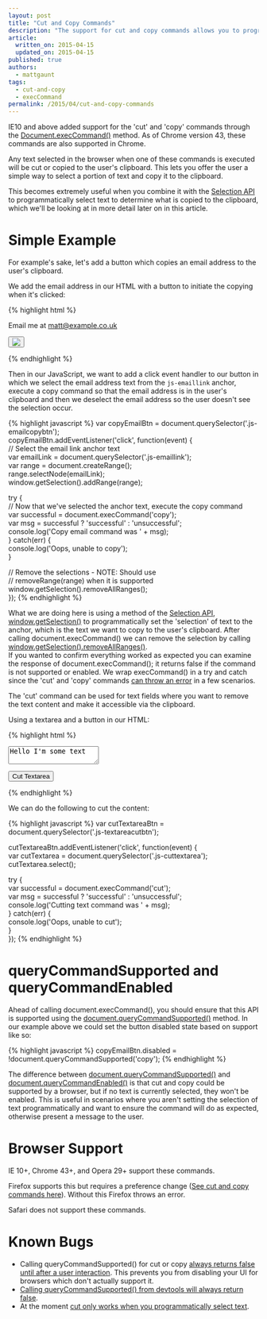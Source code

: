 ```yaml
---
layout: post
title: "Cut and Copy Commands"
description: "The support for cut and copy commands allows you to programmatically cut and copy selected text to the users clipboard"
article:
  written_on: 2015-04-15
  updated_on: 2015-04-15
published: true
authors:
  - mattgaunt
tags:
  - cut-and-copy
  - execCommand
permalink: /2015/04/cut-and-copy-commands
---
```


IE10 and above added support for the 'cut' and 'copy' commands through the 
[Document.execCommand()](https://www.google.com/url?q=https%3A%2F%2Fdeveloper.mozilla.org%2Fen-US%2Fdocs%2FWeb%2FAPI%2FDocument%2FexecCommand&sa=D&sntz=1&usg=AFQjCNGXS6fCPqMRGr1_NECYZuxIOyVURg) 
method. As of Chrome version 43, these commands are also supported in Chrome.

Any text selected in the browser when one of these commands is executed will be 
cut or copied to the user's clipboard. This lets you offer the user a simple way 
to select a portion of text and copy it to the clipboard.

This becomes extremely useful when you combine it with the [Selection 
API](https://developer.mozilla.org/en-US/docs/Web/API/Selection) to 
programmatically select text to determine what is copied to the clipboard, which 
we'll be looking at in more detail later on in this article. 

# Simple Example

For example's sake, let's add a button which copies an email address to the 
user's clipboard.

We add the email address in our HTML with a button to initiate the copying when it's clicked:
  
{% highlight html %}
<p>Email me at <a class="js-emaillink" href="mailto:matt@example.co.uk">matt@example.co.uk</a></p>

<p><button class="js-emailcopybtn"><img src="./images/copy-icon.png" /></button></p>
{% endhighlight %}

Then in our JavaScript, we want to add a click event handler to our button in 
which we select the email address text from the `js-emaillink` anchor, execute a copy 
command so that the email address is in the user's clipboard and then we 
deselect the email address so the user doesn't see the selection occur.
    
{% highlight javascript %}
var copyEmailBtn = document.querySelector('.js-emailcopybtn');  
copyEmailBtn.addEventListener('click', function(event) {  
  // Select the email link anchor text  
  var emailLink = document.querySelector('.js-emaillink');  
  var range = document.createRange();  
  range.selectNode(emailLink);  
  window.getSelection().addRange(range);  
    
  try {  
    // Now that we've selected the anchor text, execute the copy command  
    var successful = document.execCommand('copy');  
    var msg = successful ? 'successful' : 'unsuccessful';  
    console.log('Copy email command was ' + msg);  
  } catch(err) {  
    console.log('Oops, unable to copy');  
  }  
    
  // Remove the selections - NOTE: Should use   
  // removeRange(range) when it is supported  
  window.getSelection().removeAllRanges();  
});
{% endhighlight %}

What we are doing here is using a method of the [Selection 
API](https://developer.mozilla.org/en-US/docs/Web/API/Selection), 
[window.getSelection()](https://developer.mozilla.org/en-US/docs/Web/API/Window/getSelection) 
to programmatically set the 'selection' of text to the anchor, which is the text we 
want to copy to the user's clipboard. After calling document.execCommand() we 
can remove the selection by calling 
[window.getSelection().removeAllRanges()](https://developer.mozilla.org/en-US/docs/Web/API/Selection/removeAllRanges).  
If you wanted to confirm everything worked as expected you can examine the 
response of document.execCommand(); it returns false if the command is not 
supported or enabled. We wrap execCommand() in a try and catch since the 'cut' 
and 'copy' commands [can throw an 
error](https://dvcs.w3.org/hg/editing/raw-file/tip/editing.html#the-copy-command) 
in a few scenarios.

The 'cut' command can be used for text fields where you want to remove the text 
content and make it accessible via the clipboard.

Using a textarea and a button in our HTML:
    
{% highlight html %}
<p><textarea class="js-cuttextarea">Hello I'm some text</textarea></p>
  
<p><button class="js-textareacutbtn" disable>Cut Textarea</button></p>
{% endhighlight %}

We can do the following to cut the content:
    
{% highlight javascript %}
var cutTextareaBtn = document.querySelector('.js-textareacutbtn');

cutTextareaBtn.addEventListener('click', function(event) {  
  var cutTextarea = document.querySelector('.js-cuttextarea');  
  cutTextarea.select();

  try {  
    var successful = document.execCommand('cut');  
    var msg = successful ? 'successful' : 'unsuccessful';  
    console.log('Cutting text command was ' + msg);  
  } catch(err) {  
    console.log('Oops, unable to cut');  
  }  
});
{% endhighlight %}

# queryCommandSupported and queryCommandEnabled

Ahead of calling document.execCommand(), you should ensure that this API is 
supported using the 
[document.queryCommandSupported()](https://developer.mozilla.org/en-US/docs/Web/API/Document/queryCommandSupported) 
method. In our example above we could set the button disabled state based on 
support like so:

{% highlight javascript %}
copyEmailBtn.disabled = !document.queryCommandSupported('copy');
{% endhighlight %}

The difference between 
[document.queryCommandSupported()](https://dvcs.w3.org/hg/editing/raw-file/tip/editing.html#querycommandsupported()) 
and 
[document.queryCommandEnabled()](https://dvcs.w3.org/hg/editing/raw-file/tip/editing.html#querycommandenabled()) 
is that cut and copy could be supported by a browser, but if no text is currently selected, they won't be enabled. This is useful in scenarios where you aren't 
setting the selection of text programmatically and want to ensure the command 
will do as expected, otherwise present a message to the user.

# Browser Support

IE 10+, Chrome 43+, and Opera 29+ support these commands.

Firefox supports this but requires a preference change ([See cut and 
copy commands 
here](https://developer.mozilla.org/en-US/docs/Web/API/Document/execCommand)). 
Without this Firefox throws an error.

Safari does not support these commands.

# Known Bugs

* Calling queryCommandSupported() for cut or copy [always returns false until after a user interaction](//crbug.com/476508). 
  This prevents you from disabling your UI for browsers which don't actually 
  support it.
* [Calling queryCommandSupported() from devtools will always return 
  false](//crbug.com/475868).
* At the moment [cut only works when you programmatically select 
  text](//crbug.com/476848). 
